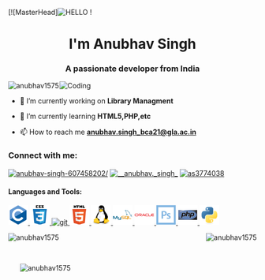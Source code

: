 [![MasterHead]![HELLO !](https://user-images.githubusercontent.com/93158983/166151834-b0f8e037-a07f-4885-8509-7031b5797c9d.gif)

<h1 align="center">I'm Anubhav Singh</h1>
<h3 align="center">A passionate developer from India</h3>
<img align ="right" alt="Coding" width="400" src="https://camo.githubusercontent.com/cae12fddd9d6982901d82580bdf321d81fb299141098ca1c2d4891870827bf17/68747470733a2f2f6d69726f2e6d656469756d2e636f6d2f6d61782f313336302f302a37513379765349765f7430696f4a2d5a2e676966">

<p align="left"> <img src="https://komarev.com/ghpvc/?username=anubhav1575&label=Profile%20views&color=0e75b6&style=flat" alt="anubhav1575" /> </p>

- 🔭 I’m currently working on **Library Managment**

- 🌱 I’m currently learning **HTML5,PHP,etc**

- 📫 How to reach me **anubhav.singh_bca21@gla.ac.in**

<h3 align="left">Connect with me:</h3>
<p align="left">
<a href="https://linkedin.com/in/anubhav-singh-607458202/" target="blank"><img align="center" src="https://raw.githubusercontent.com/rahuldkjain/github-profile-readme-generator/master/src/images/icons/Social/linked-in-alt.svg" alt="anubhav-singh-607458202/" height="30" width="40" /></a>
<a href="https://instagram.com/__anubhav._singh_" target="blank"><img align="center" src="https://raw.githubusercontent.com/rahuldkjain/github-profile-readme-generator/master/src/images/icons/Social/instagram.svg" alt="__anubhav._singh_" height="30" width="40" /></a>
<a href="https://www.hackerrank.com/as3774038" target="blank"><img align="center" src="https://raw.githubusercontent.com/rahuldkjain/github-profile-readme-generator/master/src/images/icons/Social/hackerrank.svg" alt="as3774038" height="30" width="40" /></a>
</p>

<h4 align="left">Languages and Tools:</h4>
<p align="left"> <a href="https://www.cprogramming.com/" target="_blank" rel="noreferrer"> <img src="https://raw.githubusercontent.com/devicons/devicon/master/icons/c/c-original.svg" alt="c" width="40" height="40"/> </a> <a href="https://www.w3schools.com/css/" target="_blank" rel="noreferrer"> <img src="https://raw.githubusercontent.com/devicons/devicon/master/icons/css3/css3-original-wordmark.svg" alt="css3" width="40" height="40"/> </a> <a href="https://git-scm.com/" target="_blank" rel="noreferrer"> <img src="https://www.vectorlogo.zone/logos/git-scm/git-scm-icon.svg" alt="git" width="40" height="40"/> </a> <a href="https://www.w3.org/html/" target="_blank" rel="noreferrer"> <img src="https://raw.githubusercontent.com/devicons/devicon/master/icons/html5/html5-original-wordmark.svg" alt="html5" width="40" height="40"/> </a> <a href="https://www.linux.org/" target="_blank" rel="noreferrer"> <img src="https://raw.githubusercontent.com/devicons/devicon/master/icons/linux/linux-original.svg" alt="linux" width="40" height="40"/> </a> <a href="https://www.mysql.com/" target="_blank" rel="noreferrer"> <img src="https://raw.githubusercontent.com/devicons/devicon/master/icons/mysql/mysql-original-wordmark.svg" alt="mysql" width="40" height="40"/> </a> <a href="https://www.oracle.com/" target="_blank" rel="noreferrer"> <img src="https://raw.githubusercontent.com/devicons/devicon/master/icons/oracle/oracle-original.svg" alt="oracle" width="40" height="40"/> </a> <a href="https://www.photoshop.com/en" target="_blank" rel="noreferrer"> <img src="https://raw.githubusercontent.com/devicons/devicon/master/icons/photoshop/photoshop-line.svg" alt="photoshop" width="40" height="40"/> </a> <a href="https://www.php.net" target="_blank" rel="noreferrer"> <img src="https://raw.githubusercontent.com/devicons/devicon/master/icons/php/php-original.svg" alt="php" width="40" height="40"/> </a> <a href="https://www.python.org" target="_blank" rel="noreferrer"> <img src="https://raw.githubusercontent.com/devicons/devicon/master/icons/python/python-original.svg" alt="python" width="40" height="40"/> </a> </p>

<p><img align="left" src="https://github-readme-stats.vercel.app/api/top-langs?username=anubhav1575&show_icons=true&locale=en&layout=compact" alt="anubhav1575" /></p>
<p>
  </p>
<p>&nbsp;<img align="right" src="https://github-readme-stats.vercel.app/api?username=anubhav1575&show_icons=true&locale=en" alt="anubhav1575" /></p>
&nbsp;&nbsp;&nbsp;&nbsp;&nbsp;
<p>
  &nbsp;&nbsp;&nbsp;&nbsp;&nbsp;
  <img align="centre"   src="https://github-readme-streak-stats.herokuapp.com/?user=anubhav1575&" alt="anubhav1575" /></p>
<p>
  </p>



